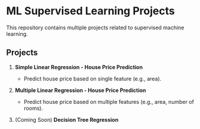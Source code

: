 # ML Supervised Learning Projects

This repository contains multiple projects related to supervised machine learning.

## Projects

1. **Simple Linear Regression - House Price Prediction**
   - Predict house price based on single feature (e.g., area).

2. **Multiple Linear Regression - House Price Prediction**
   - Predict house price based on multiple features (e.g., area, number of rooms).

3. (Coming Soon) **Decision Tree Regression**